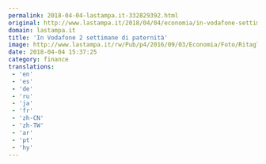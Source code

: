 ```yaml
---
permalink: 2018-04-04-lastampa.it-332829392.html
original: http://www.lastampa.it/2018/04/04/economia/in-vodafone-settimane-di-paternit-Mo08UKc8A4XQTWddqB7lcK/pagina.html
domain: lastampa.it
title: 'In Vodafone 2 settimane di paternità'
image: http://www.lastampa.it/rw/Pub/p4/2016/09/03/Economia/Foto/RitagliWeb/e89a6318-381b-11e8-a5f9-ac7e7227f5ac_WPNX-7513_vodafone-tariffe-offerta-promozioni-comparatore-tariffa-5720-kShG-U1110258039104Xp-1024x576%40LaStampa.it.jpg
date: 2018-04-04 15:37:25
category: finance
translations: 
 - 'en'
 - 'es'
 - 'de'
 - 'ru'
 - 'ja'
 - 'fr'
 - 'zh-CN'
 - 'zh-TW'
 - 'ar'
 - 'pt'
 - 'hy'
---
```


